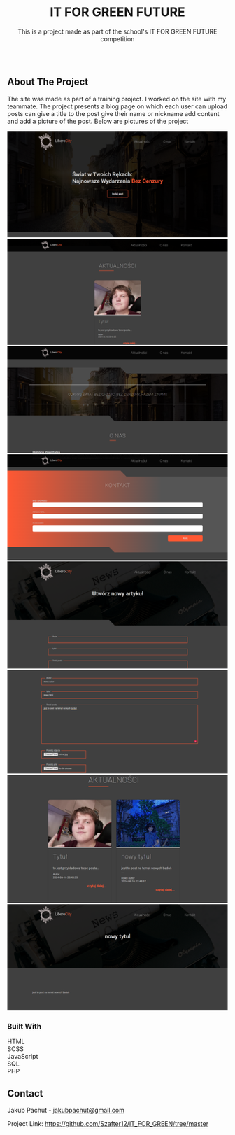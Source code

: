 <div align="center">
<h1 align="center">IT FOR GREEN FUTURE</h1>

  <p align="center">
  This is a project made as part of the school's IT FOR GREEN FUTURE competition  
</div>

<br><br>

## About The Project

The site was made as part of a training project. I worked on the site with my teammate. The project presents a blog page on which each user can upload posts can give a title to the post give their name or nickname add content and add a picture of the post.
Below are pictures of the project 

<img src='Projekt/img/main1.png'>
<img src='Projekt/img/main2.png'>
<img src='Projekt/img/main3.png'>
<img src='Projekt/img/main4.png'>
<img src='Projekt/img/main5.png'>
<img src='Projekt/img/main6.png'>
<img src='Projekt/img/main7.png'>
<img src='Projekt/img/main8.png'>

### Built With

HTML
<br>
SCSS
<br>
JavaScript
<br>
SQL
<br>
PHP

## Contact

Jakub Pachut - jakubpachut@gmail.com

Project Link: https://github.com/Szafter12/IT_FOR_GREEN/tree/master
